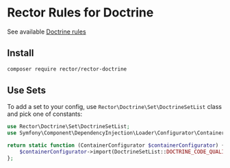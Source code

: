 # Rector Rules for Doctrine

See available [Doctrine rules](/docs/rector_rules_overview.md)

## Install

```bash
composer require rector/rector-doctrine
```

## Use Sets

To add a set to your config, use `Rector\Doctrine\Set\DoctrineSetList` class and pick one of constants:

```php
use Rector\Doctrine\Set\DoctrineSetList;
use Symfony\Component\DependencyInjection\Loader\Configurator\ContainerConfigurator;

return static function (ContainerConfigurator $containerConfigurator) {
    $containerConfigurator->import(DoctrineSetList::DOCTRINE_CODE_QUALITY);
};
```
